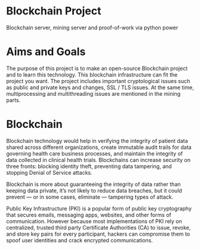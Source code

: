# Blockchain Project
Blockchain server, mining server and proof-of-work via python power

# Aims and Goals
The purpose of this project is to make an open-source Blockchain project and to learn this technology. This blockchain infrastructure can fit the project you want. The project includes important cryptological issues such as public and private keys and changes, SSL / TLS issues. At the same time, multiprocessing and multithreading issues are mentioned in the mining parts.

# Blockchain 
Blockchain technology would help in verifying the integrity of patient data shared across different organizations, create immutable audit trails for data governing health care business processes, and maintain the integrity of data collected in clinical health trials. Blockchains can increase security on three fronts: blocking identity theft, preventing data tampering, and stopping Denial of Service attacks.

Blockchain is more about guaranteeing the integrity of data rather than keeping data private, it’s not likely to reduce data breaches, but it could prevent — or in some cases, eliminate — tampering types of attack.

Public Key Infrastructure (PKI) is a popular form of public key cryptography that secures emails, messaging apps, websites, and other forms of communication. However because most implementations of PKI rely on centralized, trusted third party Certificate Authorities (CA) to issue, revoke, and store key pairs for every participant, hackers can compromise them to spoof user identities and crack encrypted communications.
